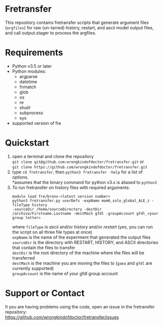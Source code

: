 # Fretransfer
This repository contains fretransfer scripts that generate argument files (``argfiles``) for raw (un-tarred) history, restart, and ascii model output files, and call output.stager to process the argfiles.
# Requirements
* Python v3.5 or later
* Python modules:
  * argparse
  * datetime
  * fnmatch
  * glob
  * os
  * re
  * shutil
  * subprocess
  * sys
* supported version of fre
# Quickstart
1. open a terminal and clone the repository  
   `git clone git@github.com:wrongkindofdoctor/fretransfer.git` or  
   `git clone https://github.com/wrongkindofdoctor/fretransfer.git`
2. type `cd fretransfer`, then `python3 fretransfer -help` for a list of options.  
   *assumes that the binary command for python v3.x is aliased to `python3`
3. To run fretransfer on history files with required arguments:  
   ```
   module load fre/bronx-<latest version number>
   python3 fretransfer.py userDefs -expName mom6_solo_global_ALE_z -fileType history    
   -sourceDir /home/sourceDirectory -destDir /archive/Firstname.Lastname -destMach gfdl -groupAccount gfdl_<your group letter>
   ```
   where `fileType` is _ascii_ and/or _history_ and/or _restart_ (yes, you can run the script on all three file types at once)  
   `expName` is the name of the experiment that generated the output files  
   `sourceDir` is the directory with RESTART, HISTORY, and ASCII directories that contain the files to transfer  
   `destDir` is the root directory of the machine where the files will be transferred  
   `destMach` is the machine you are moving the files to (`gaea` and `gfdl` are currently supported)  
   `groupAccount` is the name of your gfdl group account  
 
# Support or Contact
It you are having problems using the code, open an issue in the fretransfer repository:  
https://github.com/wrongkindofdoctor/fretransfer/issues

